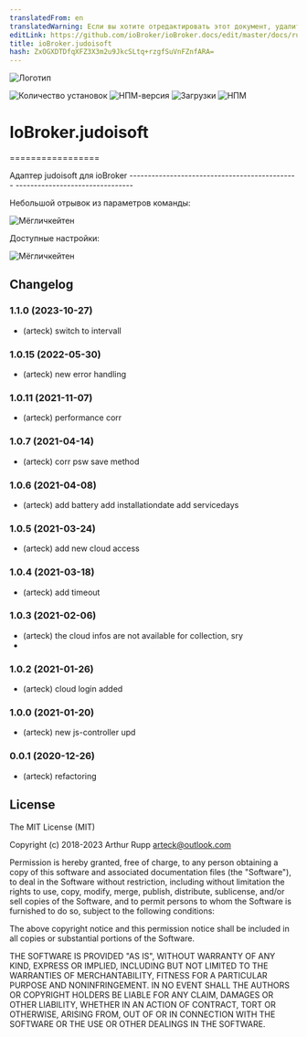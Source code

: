 ```yaml
---
translatedFrom: en
translatedWarning: Если вы хотите отредактировать этот документ, удалите поле «translationFrom», в противном случае этот документ будет снова автоматически переведен
editLink: https://github.com/ioBroker/ioBroker.docs/edit/master/docs/ru/adapterref/iobroker.judoisoft/README.md
title: ioBroker.judoisoft
hash: ZxOGXDTDfqXFZ3X3m2u9JkcSLtq+rzgfSuVnFZnfARA=
---
```

![Логотип](../../../en/adapterref/iobroker.judoisoft/admin/judo.png)

![Количество установок](http://iobroker.live/badges/judoisoft-stable.svg)
![НПМ-версия](http://img.shields.io/npm/v/iobroker.judoisoft.svg)
![Загрузки](https://img.shields.io/npm/dm/iobroker.judoisoft.svg)
![НПМ](https://nodei.co/npm/iobroker.judoisoft.png?downloads=true)

# IoBroker.judoisoft
=================

Адаптер judoisoft для ioBroker ---------------------------------------------- --------------------------------

Небольшой отрывок из параметров команды:

![Мёгличкейтен](https://github.com/arteck/iobroker.judoisoft/blob/master/doku/datenpunkte.png)

Доступные настройки:

![Мёгличкейтен](https://github.com/arteck/iobroker.judoisoft/blob/master/doku/settings.png)

## Changelog
### 1.1.0 (2023-10-27)
* (arteck) switch to intervall

### 1.0.15 (2022-05-30) 
* (arteck) new error handling

### 1.0.11  (2021-11-07)
* (arteck) performance corr

### 1.0.7  (2021-04-14)
* (arteck) corr psw save method

### 1.0.6  (2021-04-08)
* (arteck) add battery 
           add installationdate
           add servicedays

### 1.0.5  (2021-03-24)
* (arteck) add new cloud access

### 1.0.4  (2021-03-18)
* (arteck) add timeout

### 1.0.3  (2021-02-06)
* (arteck) the cloud infos are not available for collection, sry 
*

### 1.0.2  (2021-01-26)
* (arteck) cloud login added

### 1.0.0  (2021-01-20)
* (arteck) new js-controller upd

### 0.0.1 (2020-12-26)
* (arteck) refactoring

## License
The MIT License (MIT)

Copyright (c) 2018-2023 Arthur Rupp arteck@outlook.com

Permission is hereby granted, free of charge, to any person obtaining a copy
of this software and associated documentation files (the "Software"), to deal
in the Software without restriction, including without limitation the rights
to use, copy, modify, merge, publish, distribute, sublicense, and/or sell
copies of the Software, and to permit persons to whom the Software is
furnished to do so, subject to the following conditions:

The above copyright notice and this permission notice shall be included in
all copies or substantial portions of the Software.

THE SOFTWARE IS PROVIDED "AS IS", WITHOUT WARRANTY OF ANY KIND, EXPRESS OR
IMPLIED, INCLUDING BUT NOT LIMITED TO THE WARRANTIES OF MERCHANTABILITY,
FITNESS FOR A PARTICULAR PURPOSE AND NONINFRINGEMENT. IN NO EVENT SHALL THE
AUTHORS OR COPYRIGHT HOLDERS BE LIABLE FOR ANY CLAIM, DAMAGES OR OTHER
LIABILITY, WHETHER IN AN ACTION OF CONTRACT, TORT OR OTHERWISE, ARISING FROM,
OUT OF OR IN CONNECTION WITH THE SOFTWARE OR THE USE OR OTHER DEALINGS IN
THE SOFTWARE.